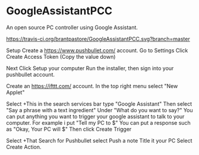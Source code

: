 # GoogleAssistantPCC
An open source PC controller using Google Assistant.

https://travis-ci.org/brantpastore/GoogleAssistantPCC.svg?branch=master


Setup
Create a https://www.pushbullet.com/ account.
Go to Settings
Click Create Access Token (Copy the value down)

Next 
Click Setup your computer
Run the installer, then sign into your pushbullet account.

Create an https://ifttt.com/ account.
In the top right menu select "New Applet"

Select +This
in the search services bar type "Google Assistant"
Then select "Say a phrase with a text ingredient"
Under "What do you want to say?" 
You can put anything you want to trigger your google assistant to talk to your computer. 
For example i put "Tell my PC to $"
You can put a response such as "Okay, Your PC will $"
Then click Create Trigger

Select +That
Search for Pushbullet
select Push a note
Title it your PC
Select Create Action.

